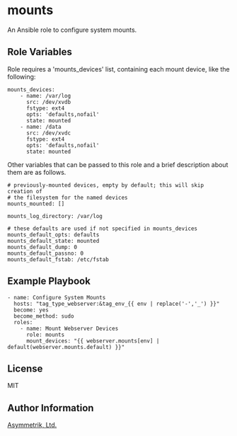 mounts
======

An Ansible role to configure system mounts.

Role Variables
--------------

Role requires a 'mounts_devices' list, containing each mount device, like the following:

    mounts_devices:
        - name: /var/log
          src: /dev/xvdb
          fstype: ext4
          opts: 'defaults,nofail'
          state: mounted
        - name: /data
          src: /dev/xvdc
          fstype: ext4
          opts: 'defaults,nofail'
          state: mounted

Other variables that can be passed to this role and a brief description about
them are as follows.

    # previously-mounted devices, empty by default; this will skip creation of
    # the filesystem for the named devices
    mounts_mounted: []

    mounts_log_directory: /var/log

    # these defaults are used if not specified in mounts_devices
    mounts_default_opts: defaults
    mounts_default_state: mounted
    mounts_default_dump: 0
    mounts_default_passno: 0
    mounts_default_fstab: /etc/fstab

Example Playbook
----------------

    - name: Configure System Mounts
      hosts: "tag_type_webserver:&tag_env_{{ env | replace('-','_') }}"
      become: yes
      become_method: sudo
      roles:
        - name: Mount Webserver Devices
          role: mounts
          mount_devices: "{{ webserver.mounts[env] | default(webserver.mounts.default) }}"

License
-------

MIT

Author Information
------------------

[Asymmetrik, Ltd.](https://www.asymmetrik.com/)
